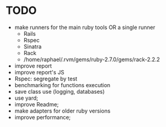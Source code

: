 # TODO

- make runners for the main ruby tools OR a single runner
   - Rails
   - Rspec
   - Sinatra
   - Rack
    - /home/raphael/.rvm/gems/ruby-2.7.0/gems/rack-2.2.2
- improve report
- improve report's JS
- Rspec: segregate by test
- benchmarking for functions execution
- save class use (logging, databases)
- use yard;
- improve Readme;
- make adapters for older ruby versions
- improve performance;
